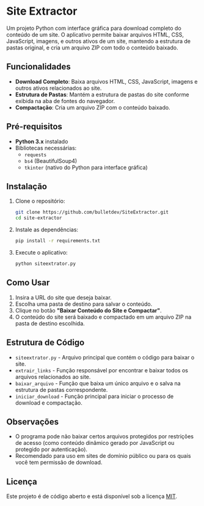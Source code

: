 # Site Extractor

Um projeto Python com interface gráfica para download completo do conteúdo de um site. O aplicativo permite baixar arquivos HTML, CSS, JavaScript, imagens, e outros ativos de um site, mantendo a estrutura de pastas original, e cria um arquivo ZIP com todo o conteúdo baixado.

## Funcionalidades

- **Download Completo**: Baixa arquivos HTML, CSS, JavaScript, imagens e outros ativos relacionados ao site.
- **Estrutura de Pastas**: Mantém a estrutura de pastas do site conforme exibida na aba de fontes do navegador.
- **Compactação**: Cria um arquivo ZIP com o conteúdo baixado.

## Pré-requisitos

- **Python 3.x** instalado
- Bibliotecas necessárias:
  - `requests`
  - `bs4` (BeautifulSoup4)
  - `tkinter` (nativo do Python para interface gráfica)

## Instalação

1. Clone o repositório:
    ```bash
    git clone https://github.com/bulletdev/SiteExtractor.git
    cd site-extractor
    ```

2. Instale as dependências:
    ```bash
    pip install -r requirements.txt
    ```

3. Execute o aplicativo:
    ```bash
    python siteextrator.py
    ```

## Como Usar

1. Insira a URL do site que deseja baixar.
2. Escolha uma pasta de destino para salvar o conteúdo.
3. Clique no botão **"Baixar Conteúdo do Site e Compactar"**.
4. O conteúdo do site será baixado e compactado em um arquivo ZIP na pasta de destino escolhida.

## Estrutura de Código

- `siteextrator.py` - Arquivo principal que contém o código para baixar o site.
- `extrair_links` - Função responsável por encontrar e baixar todos os arquivos relacionados ao site.
- `baixar_arquivo` - Função que baixa um único arquivo e o salva na estrutura de pastas correspondente.
- `iniciar_download` - Função principal para iniciar o processo de download e compactação.

## Observações

- O programa pode não baixar certos arquivos protegidos por restrições de acesso (como conteúdo dinâmico gerado por JavaScript ou protegido por autenticação).
- Recomendado para uso em sites de domínio público ou para os quais você tem permissão de download.

## Licença

Este projeto é de código aberto e está disponível sob a licença [MIT](LICENSE).
